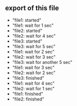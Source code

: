 ## export of this file

* "file1: started"
* "file1: wait for 1 sec"
* "file2: started"
* "file2: wait for 4 sec"
* "file3: started"
* "file3: wait for 5 sec"
* "file1: wait for 2 sec"
* "file2: wait for 3 sec"
* "file3: wait for another 5 sec"
* "file1: wait for 3 sec"
* "file2: wait for 2 sec"
* "file3: finished"
* "file1: wait for 4 sec"
* "file2: wait for 1 sec"
* "file1: finished"
* "file2: finished"

